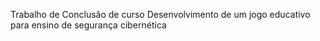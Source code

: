 Trabalho de Conclusão de curso
Desenvolvimento de um jogo educativo para ensino de segurança cibernética
